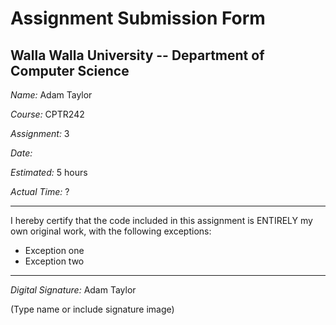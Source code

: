 # Assignment Submission Form

## Walla Walla University -- Department of Computer Science

_Name:_ Adam Taylor

_Course:_ CPTR242

_Assignment:_ 3

_Date:_ 

_Estimated:_ 5 hours

_Actual Time:_ ?

---

I hereby certify that the code included in this assignment is ENTIRELY my own original work, with the following exceptions:

* Exception one
* Exception two

---

_Digital Signature:_ Adam Taylor

(Type name or include signature image)
